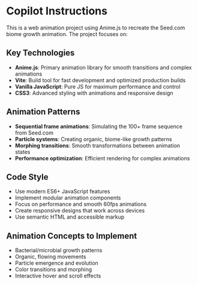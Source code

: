 # Copilot Instructions

<!-- Use this file to provide workspace-specific custom instructions to Copilot. For more details, visit https://code.visualstudio.com/docs/copilot/copilot-customization#_use-a-githubcopilotinstructionsmd-file -->

This is a web animation project using Anime.js to recreate the Seed.com biome growth animation. The project focuses on:

## Key Technologies
- **Anime.js**: Primary animation library for smooth transitions and complex animations
- **Vite**: Build tool for fast development and optimized production builds
- **Vanilla JavaScript**: Pure JS for maximum performance and control
- **CSS3**: Advanced styling with animations and responsive design

## Animation Patterns
- **Sequential frame animations**: Simulating the 100+ frame sequence from Seed.com
- **Particle systems**: Creating organic, biome-like growth patterns
- **Morphing transitions**: Smooth transformations between animation states
- **Performance optimization**: Efficient rendering for complex animations

## Code Style
- Use modern ES6+ JavaScript features
- Implement modular animation components
- Focus on performance and smooth 60fps animations
- Create responsive designs that work across devices
- Use semantic HTML and accessible markup

## Animation Concepts to Implement
- Bacterial/microbial growth patterns
- Organic, flowing movements
- Particle emergence and evolution
- Color transitions and morphing
- Interactive hover and scroll effects
